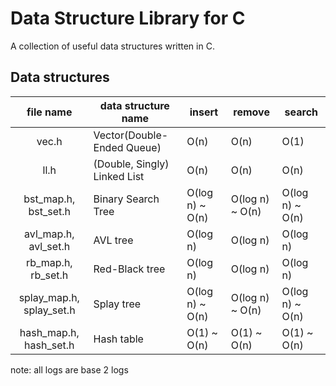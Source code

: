 # Data Structure Library for C
A collection of useful data structures written in C.

## Data structures
| file name | data structure name | insert | remove | search |
|:---------:|---------------------|--------|--------|--------|
| vec.h | Vector(Double-Ended Queue) | O(n) | O(n) | O(1) |
| ll.h | (Double, Singly) Linked List | O(n) | O(n) | O(n) |
| bst\_map.h, bst\_set.h | Binary Search Tree | O(log n) ~ O(n) | O(log n) ~ O(n) | O(log n) ~ O(n) | 
| avl\_map.h, avl\_set.h | AVL tree | O(log n) | O(log n) | O(log n) |
| rb\_map.h, rb\_set.h | Red-Black tree | O(log n) | O(log n) | O(log n) |
| splay\_map.h, splay\_set.h | Splay tree | O(log n) ~ O(n) | O(log n) ~ O(n) | O(log n) ~ O(n) |
| hash\_map.h, hash\_set.h | Hash table | O(1) ~ O(n) | O(1) ~ O(n) | O(1) ~ O(n) |

note: all logs are base 2 logs
